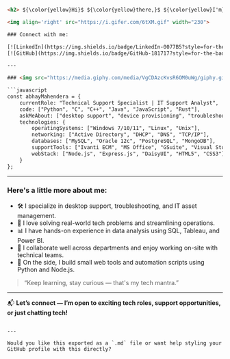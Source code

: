 

````html
<h2> ${\color{yellow}Hi}$ ${\color{yellow}there,}$ ${\color{yellow}I'm}$ ${\color{yellow}Abhay}$ ${\color{yellow}Mahendera!}$ </h2>

<img align='right' src="https://i.gifer.com/6tXM.gif" width="230"> 

### Connect with me:

[![LinkedIn](https://img.shields.io/badge/LinkedIn-0077B5?style=for-the-badge&logo=linkedin&logoColor=white)](https://www.linkedin.com/in/abhay-mahendera-56aa71164/)  
[![GitHub](https://img.shields.io/badge/GitHub-181717?style=for-the-badge&logo=github&logoColor=white)](https://github.com/AbhayMahendera)

---

### <img src="https://media.giphy.com/media/VgCDAzcKvsR6OM0uWg/giphy.gif" width="50"> About Me:

```javascript
const abhayMahendera = {
    currentRole: "Technical Support Specialist | IT Support Analyst",
    code: ["Python", "C", "C++", "Java", "JavaScript", "Rust"],
    askMeAbout: ["desktop support", "device provisioning", "troubleshooting", "data analysis", "web projects"],
    technologies: {
        operatingSystems: ["Windows 7/10/11", "Linux", "Unix"],
        networking: ["Active Directory", "DHCP", "DNS", "TCP/IP"],
        databases: ["MySQL", "Oracle 12c", "PostgreSQL", "MongoDB"],
        supportTools: ["Ivanti ECM", "MS Office", "GSuite", "Visual Studio Code", "Tableau", "Power BI"],
        webStack: ["Node.js", "Express.js", "DaisyUI", "HTML5", "CSS3"]
    }
};
````

---

### Here's a little more about me:

* 🛠 I specialize in desktop support, troubleshooting, and IT asset management.
* 🧠 I love solving real-world tech problems and streamlining operations.
* 📊 I have hands-on experience in data analysis using SQL, Tableau, and Power BI.
* 💬 I collaborate well across departments and enjoy working on-site with technical teams.
* 🧩 On the side, I build small web tools and automation scripts using Python and Node.js.

> “Keep learning, stay curious — that's my tech mantra.”

---

📬 **Let’s connect — I’m open to exciting tech roles, support opportunities, or just chatting tech!**

```

---

Would you like this exported as a `.md` file or want help styling your GitHub profile with this directly?
```
